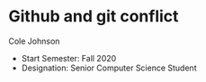 # Github and git conflict
Cole Johnson
- Start Semester: Fall 2020
- Designation: Senior Computer Science Student
